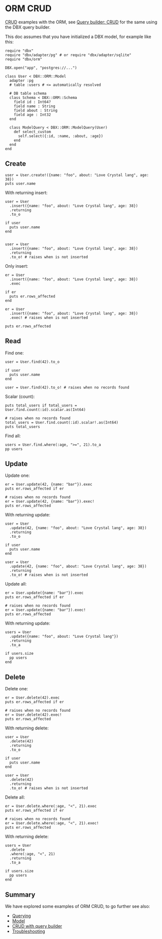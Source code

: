 # ORM CRUD

<abbr title="Create Read Update Delete">CRUD</abbr> examples with the ORM,
see [Query builder: CRUD](/guide/crud.md) for the same using the DBX query builder.

This doc assumes that you have initialized a DBX model, for example like this:

```crystal
require "dbx"
require "dbx/adapter/pg" # or require "dbx/adapter/sqlite"
require "dbx/orm"

DBX.open("app", "postgres://...")

class User < DBX::ORM::Model
  adapter :pg
  # table :users # <= automatically resolved

  # DB table schema
  class Schema < DBX::ORM::Schema
    field id : Int64?
    field name : String
    field about : String
    field age : Int32
  end

  class ModelQuery < DBX::ORM::ModelQuery(User)
    def select_custom
      self.select({:id, :name, :about, :age})
    end
  end
end
```

## Create

```crystal
user = User.create!({name: "foo", about: "Love Crystal lang", age: 38})
puts user.name
```

With returning insert:

```crystal
user = User
  .insert({name: "foo", about: "Love Crystal lang", age: 38})
  .returning
  .to_o

if user
  puts user.name
end


user = User
  .insert({name: "foo", about: "Love Crystal lang", age: 38})
  .returning
  .to_o! # raises when is not inserted
```

Only insert:

```crystal
er = User
  .insert({name: "foo", about: "Love Crystal lang", age: 38})
  .exec

if er
  puts er.rows_affected
end

er = User
  .insert({name: "foo", about: "Love Crystal lang", age: 38})
  .exec! # raises when is not inserted

puts er.rows_affected
```

## Read

Find one:

```crystal
user = User.find(42).to_o

if user
  puts user.name
end

user = User.find(42).to_o! # raises when no records found
```

Scalar (count):

```crystal
puts total_users if total_users = User.find.count(:id).scalar.as(Int64)

# raises when no records found
total_users = User.find.count(:id).scalar!.as(Int64)
puts total_users
```

Find all:

```crystal
users = User.find.where(:age, ">=", 21).to_a
pp users
```

## Update

Update one:

```crystal
er = User.update(42, {name: "bar"}).exec
puts er.rows_affected if er

# raises when no records found
er = User.update(42, {name: "bar"}).exec!
puts er.rows_affected
```

With returning update:

```crystal
user = User
  .update(42, {name: "foo", about: "Love Crystal lang", age: 38})
  .returning
  .to_o

if user
  puts user.name
end

user = User
  .update(42, {name: "foo", about: "Love Crystal lang", age: 38})
  .returning
  .to_o! # raises when is not inserted
```

Update all:

```crystal
er = User.update({name: "bar"}).exec
puts er.rows_affected if er

# raises when no records found
er = User.update({name: "bar"}).exec!
puts er.rows_affected
```

With returning update:

```crystal
users = User
  .update({name: "foo", about: "Love Crystal lang"})
  .returning
  .to_a

if users.size
  pp users
end
```

## Delete

Delete one:

```crystal
er = User.delete(42).exec
puts er.rows_affected if er

# raises when no records found
er = User.delete(42).exec!
puts er.rows_affected
```

With returning delete:

```crystal
user = User
  .delete(42)
  .returning
  .to_o

if user
  puts user.name
end

user = User
  .delete(42)
  .returning
  .to_o! # raises when is not inserted
```

Delete all:

```crystal
er = User.delete.where(:age, "<", 21).exec
puts er.rows_affected if er

# raises when no records found
er = User.delete.where(:age, "<", 21).exec!
puts er.rows_affected
```

With returning delete:

```crystal
users = User
  .delete
  .where(:age, "<", 21)
  .returning
  .to_a

if users.size
  pp users
end
```

## Summary

We have explored some examples of ORM CRUD, to go further see also:

* [Querying](/guide/querying.md)
* [Model](/guide/orm/model.md)
* [CRUD with query builder](/guide/crud.md)
* [Troubleshooting](/guide/troubleshooting.md)